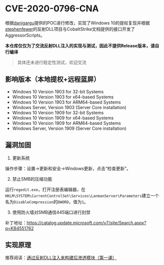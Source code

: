 # CVE-2020-0796-CNA

根据[danigargu](https://github.com/danigargu/CVE-2020-0796)提供的POC进行修改，实现了Windows 10的提权复现并根据[stephenfewer](https://github.com/stephenfewer/ReflectiveDLLInjection)的反射DLL项目与CobaltStrike文档提供的接口开发了AggressorScripts。

**本仓库仅仅为了交流反射DLL注入的实现与测试，因此不提供Release版本，请自行编译**

> 具体还未进行稳定性测试，欢迎交流

## 影响版本（本地提权+远程蓝屏）

- Windows 10 Version 1903 for 32-bit Systems
- Windows 10 Version 1903 for x64-based Systems
- Windows 10 Version 1903 for ARM64-based Systems
- Windows Server, Version 1903 (Server Core installation)
- Windows 10 Version 1909 for 32-bit Systems
- Windows 10 Version 1909 for x64-based Systems
- Windows 10 Version 1909 for ARM64-based Systems
- Windows Server, Version 1909 (Server Core installation)

## 漏洞加固

1. 更新系统

操作步骤：设置->更新和安全->Windows更新，点击“检查更新”。

2. 禁止SMB的压缩功能

运行`regedit.exe`，打开注册表编辑器，在`HKLM\SYSTEM\CurrentControlSet\Services\LanmanServer\Parameters`建立一个名为`DisableCompression`的`DWORD`，值为`1`。

3. 使用防火墙对SMB通信445端口进行封禁

补丁地址：https://catalog.update.microsoft.com/v7/site/Search.aspx?q=KB4551762

## 实现原理

推荐阅读：[通过反射DLL注入来构建后渗透模块（第一课）](https://payloads.online/archivers/2020-03-02/1)